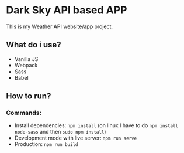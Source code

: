 # Dark Sky API based APP

This is my Weather API website/app project.

## What do i use?

- Vanilla JS
- Webpack
- Sass
- Babel

## How to run?

### Commands:

- Install dependencies: `npm install` (on linux I have to do `npm install node-sass` and then `sudo npm install`)
- Development mode with live server: `npm run serve`
- Production: `npm run build`
